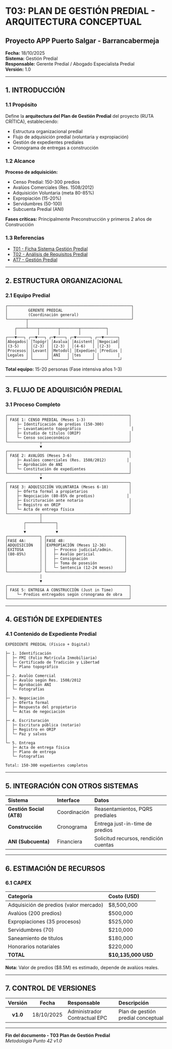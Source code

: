 # T03: PLAN DE GESTIÓN PREDIAL - ARQUITECTURA CONCEPTUAL
## Proyecto APP Puerto Salgar - Barrancabermeja

**Fecha:** 18/10/2025  
**Sistema:** Gestión Predial  
**Responsable:** Gerente Predial / Abogado Especialista Predial  
**Versión:** 1.0  

---

## 1. INTRODUCCIÓN

### 1.1 Propósito

Define la **arquitectura del Plan de Gestión Predial** del proyecto (RUTA CRÍTICA), estableciendo:

- Estructura organizacional predial
- Flujo de adquisición predial (voluntaria y expropiación)
- Gestión de expedientes prediales
- Cronograma de entregas a construcción

### 1.2 Alcance

**Proceso de adquisición:**
- Censo Predial: 150-300 predios
- Avalúos Comerciales (Res. 1508/2012)
- Adquisición Voluntaria (meta 80-85%)
- Expropiación (15-20%)
- Servidumbres (50-100)
- Subcuenta Predial (ANI)

**Fases críticas:** Principalmente Preconstrucción y primeros 2 años de Construcción

### 1.3 Referencias

- [T01 - Ficha Sistema Gestión Predial](42_T01_Ficha_Sistema_Gestion_Predial_v1.0.md)
- [T02 - Análisis de Requisitos Predial](52_T02_Analisis_Requisitos_Gestion_Predial_v1.0.md)
- [AT7 - Gestión Predial](../II.%20Apendices%20Tecnicos/AT7_Gestion_Predial_v1.0.md)

---

## 2. ESTRUCTURA ORGANIZACIONAL

### 2.1 Equipo Predial

```
┌──────────────────────────────────────────────────────┐
│         GERENTE PREDIAL                              │
│         (Coordinación general)                       │
└────────┬─────────────────────────────────────────────┘
         │
    ┌────┴────┬────────┬────────┬───────────┐
    │         │        │        │           │
┌───▼───┐ ┌──▼───┐ ┌─▼────┐ ┌─▼──────┐ ┌──▼──────┐
│Abogados│ │Topógr│ │Avalua│ │Asistent│ │Negociad│
│(3-5)   │ │(2-3) │ │(2-3) │ │(4-6)   │ │(2-3)   │
│Procesos│ │Levant│ │Metodol│ │Expedien│ │Predios │
│Legales │ │      │ │ANI   │ │tes     │ │        │
└────────┘ └──────┘ └──────┘ └────────┘ └─────────┘
```

**Total equipo:** 15-20 personas (Fase intensiva años 1-3)

---

## 3. FLUJO DE ADQUISICIÓN PREDIAL

### 3.1 Proceso Completo

```
┌─────────────────────────────────────────────────────┐
│ FASE 1: CENSO PREDIAL (Meses 1-3)                   │
│    ├─ Identificación de predios (150-300)           │
│    ├─ Levantamiento topográfico                      │
│    ├─ Estudio de títulos (ORIP)                     │
│    └─ Censo socioeconómico                          │
└──────────────┬──────────────────────────────────────┘
               ▼
┌─────────────────────────────────────────────────────┐
│ FASE 2: AVALÚOS (Meses 3-6)                         │
│    ├─ Avalúos comerciales (Res. 1508/2012)         │
│    ├─ Aprobación de ANI                             │
│    └─ Constitución de expedientes                   │
└──────────────┬──────────────────────────────────────┘
               ▼
┌─────────────────────────────────────────────────────┐
│ FASE 3: ADQUISICIÓN VOLUNTARIA (Meses 6-18)         │
│    ├─ Oferta formal a propietarios                  │
│    ├─ Negociación (80-85% de predios)              │
│    ├─ Escrituración ante notario                    │
│    ├─ Registro en ORIP                              │
│    └─ Acta de entrega física                        │
└──────────────┬──────────────────────────────────────┘
               │
        ┌──────┴──────┐
        │             │
        ▼             ▼
┌──────────────┐ ┌──────────────────────────────────┐
│FASE 4A:      │ │FASE 4B:                          │
│ADQUISICIÓN   │ │EXPROPIACIÓN (Meses 12-36)        │
│EXITOSA       │ │   ├─ Proceso judicial/admin.     │
│(80-85%)      │ │   ├─ Avalúo pericial             │
│              │ │   ├─ Consignación                │
│              │ │   ├─ Toma de posesión            │
│              │ │   └─ Sentencia (12-24 meses)     │
└──────────────┘ └──────────────────────────────────┘
               │
               ▼
┌─────────────────────────────────────────────────────┐
│ FASE 5: ENTREGA A CONSTRUCCIÓN (Just in Time)       │
│    └─ Predios entregados según cronograma de obra   │
└─────────────────────────────────────────────────────┘
```

---

## 4. GESTIÓN DE EXPEDIENTES

### 4.1 Contenido de Expediente Predial

```
EXPEDIENTE PREDIAL (Físico + Digital)

├─ 1. Identificación
│  ├─ FMI (Folio Matrícula Inmobiliaria)
│  ├─ Certificado de Tradición y Libertad
│  └─ Plano topográfico
│
├─ 2. Avalúo Comercial
│  ├─ Avalúo según Res. 1508/2012
│  ├─ Aprobación ANI
│  └─ Fotografías
│
├─ 3. Negociación
│  ├─ Oferta formal
│  ├─ Respuesta del propietario
│  └─ Actas de negociación
│
├─ 4. Escrituración
│  ├─ Escritura pública (notario)
│  ├─ Registro en ORIP
│  └─ Paz y salvos
│
└─ 5. Entrega
   ├─ Acta de entrega física
   ├─ Plano de entrega
   └─ Fotografías

Total: 150-300 expedientes completos
```

---

## 5. INTEGRACIÓN CON OTROS SISTEMAS

| Sistema | Interface | Datos |
|:--------|:----------|:------|
| **Gestión Social (AT8)** | Coordinación | Reasentamientos, PQRS prediales |
| **Construcción** | Cronograma | Entrega just-in-time de predios |
| **ANI (Subcuenta)** | Financiera | Solicitud recursos, rendición cuentas |

---

## 6. ESTIMACIÓN DE RECURSOS

### 6.1 CAPEX

| Categoría | Costo (USD) |
|:----------|:------------|
| Adquisición de predios (valor mercado) | $8,500,000 |
| Avalúos (200 predios) | $500,000 |
| Expropiaciones (35 procesos) | $525,000 |
| Servidumbres (70) | $210,000 |
| Saneamiento de títulos | $180,000 |
| Honorarios notariales | $220,000 |
| **TOTAL** | **$10,135,000 USD** |

**Nota:** Valor de predios ($8.5M) es estimado, depende de avalúos reales.

---

## 7. CONTROL DE VERSIONES

| Versión | Fecha | Responsable | Descripción |
|:---:|:---:|:---|:---|
| **v1.0** | 18/10/2025 | Administrador Contractual EPC | Plan de gestión predial conceptual |

---

**Fin del documento - T03 Plan de Gestión Predial**  
*Metodología Punto 42 v1.0*

